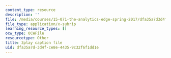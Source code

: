 ```yaml
---
content_type: resource
description: ''
file: /media/courses/15-071-the-analytics-edge-spring-2017/dfa35a7d3d4fce8e44359c32f6f1dd1e_5tCSR5L4nWI.srt
file_type: application/x-subrip
learning_resource_types: []
ocw_type: OCWFile
resourcetype: Other
title: 3play caption file
uid: dfa35a7d-3d4f-ce8e-4435-9c32f6f1dd1e
---
```

